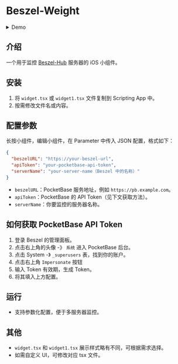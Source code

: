 # Beszel-Weight

<details> 
    <summary>Demo</summary>

![demo1](https://github.com/RealTong/beszel-widgets/blob/main/demos/demo1.png?raw=true)

![demo2](https://github.com/RealTong/beszel-widgets/blob/main/demos/demo2.png?raw=true)
</details>

## 介绍
一个用于监控 [Beszel-Hub](https://beszel.dev/zh/) 服务器的 iOS 小组件。

## 安装

1. 将 `widget.tsx` 或 `widget1.tsx` 文件复制到 Scripting App 中。
2. 按需修改文件名或内容。

## 配置参数

长按小组件，编辑小组件，在 Parameter 中传入 JSON 配置，格式如下：

```json
{
  "beszelURL": "https://your-beszel-url",
  "apiToken": "your-pocketbase-api-token",
  "serverName": "your-server-name（Beszel 中的名称）"
}
```

- `beszelURL`：PocketBase 服务地址，例如 `https://pb.example.com`。
- `apiToken`：PocketBase 的 API Token（见下文获取方法）。
- `serverName`：你要监控的服务器名称。

## 如何获取 PocketBase API Token

1. 登录 Beszel 的管理面板。
2. 点击右上角的头像 -》 `系统` 进入 PocketBase 后台。
3. 点击 System -》 `_superusers` 表，找到你的账户。
4. 点击右上角 `Impersonate` 按钮
5. 输入 Token 有效期，生成 Token。
6. 将其填入上方配置。

## 运行

- 支持参数化配置，便于多服务器监控。

## 其他

- `widget.tsx` 和 `widget1.tsx` 展示样式略有不同，可根据需求选择。
- 如需自定义 UI，可修改对应 tsx 文件。